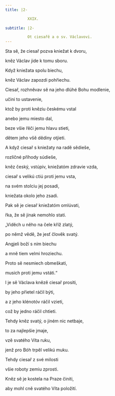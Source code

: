 ```yaml
---
title: |2-

          XXIX.
        
subtitle: |2-

          Ot ciesařě a o sv. Václavovi.
---
```


Sta sě, že ciesař pozva kniežat k dvoru,

kněz Václav jide k tomu sboru.

Když kniežata spolu biechu,

kněz Václav zapozdi pohřiechu.

Ciesař, rozhněvav sě na jeho dlúhé Bohu modlenie,

učini to ustavenie,

ktož by proti kněziu českému vstal

anebo jemu miesto dal,

beze všie řěči jemu hlavu stieti,

dětem jeho všě dědiny otjieti.

A když ciesař s kniežaty na radě sědieše,

rozličné příhody súdieše,

kněz český, vstúpiv, kniežatóm zdravie vzda,

ciesař s velikú ctiú proti jemu vsta,

na svém stolciu jej posadi,

kniežata okolo jeho zsadi.

Pak sě je ciesař kniežatóm omlúvati,

řka, že sě jinak nemohlo stati.

„Viděch u něho na čele kříž zlatý,

po němž vědě, že jesť člověk svatý.

Angjeli boží s ním biechu

a mně tiem velmi hroziechu.

Proto sě nesmiech obmeškati,

musich proti jemu vstáti.“

I je sě Václava knězě ciesař prositi,

by jeho přietel ráčil býti,

a z jeho klénotóv ráčil vzieti,

což by jedno ráčil chtieti.

Tehdy kněz svatý, o jiném nic netbaje,

to za najlepšie jmaje,

vzě svatého Víta ruku,

jenž pro Bóh trpěl velikú muku.

Tehdy ciesař z své milosti

všie roboty zemiu zprosti.

Kněz sě je kostela na Praze činiti,

aby mohl cně svatého Víta položití.
